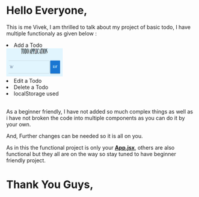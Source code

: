 <h1>Hello Everyone,</h1>
<p>This is me Vivek, I am thrilled to talk about my project of basic todo, I have multiple functionaly as given below : </p>
<li>
  Add a Todo
</li>
<img alt="Add TODO", src="https://github.com/foreverDEVVivek/TODO/blob/master/assets/res/Screenshot%202024-07-26%20201958.png" width="150px" height="75px">
<li>
  Edit a Todo
</li>
<li>
  Delete a Todo
</li>
<li>
  localStorage used
</li>
<br>
<p>As a beginner friendly, I have not added so much complex things as well as i have not broken the code into multiple components as you can do it by your own.</p>
<p>And, Further changes can be needed so it is all on you.</p>
<p>As in this the functional project is only your <span><b><u>App.jsx</u></b></span>, others are also functional but they all are on the way so stay tuned to have beginner friendly project.</p>

<h1>Thank You Guys,</h1>
